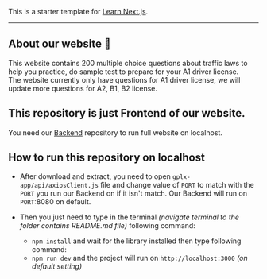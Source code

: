 This is a starter template for [Learn Next.js](https://nextjs.org/learn).  

---

## About our website 👋
This website contains 200 multiple choice questions about traffic laws to help you practice, do sample test to prepare for your A1 driver license.  
The website currently only have questions for A1 driver license, we will update more questions for A2, B1, B2 license.  

## This repository is just Frontend of our website.
You need our [Backend](https://github.com/IT0505/gplx-app-be) repository to run full website on localhost.

## How to run this repository on localhost
- After download and extract, you need to open `gplx-app/api/axiosClient.js` file and change value of `PORT` to match with the `PORT` you run our Backend on if it isn't match. Our Backend will run on `PORT`:8080 on default.

- Then you just need to type in the terminal _(navigate terminal to the folder contains README.md file)_ following command:  
  - `npm install` and wait for the library installed then type following command:  
  - `npm run dev` and the project will run on `http://localhost:3000` _(on default setting)_  
